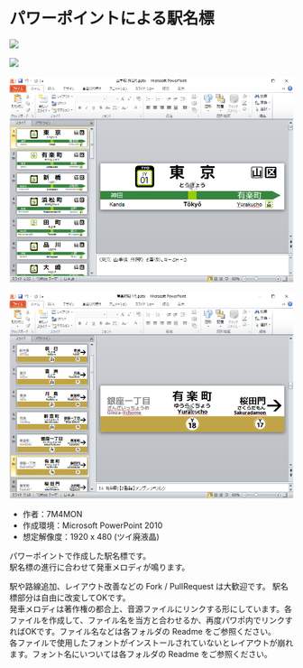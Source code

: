 # パワーポイントによる駅名標

[![](https://img.youtube.com/vi/y7nZ8iqlNNA/0.jpg)](https://www.youtube.com/watch?v=y7nZ8iqlNNA)

[![](https://img.youtube.com/vi/Oi2xPVjoozk/0.jpg)](https://www.youtube.com/watch?v=Oi2xPVjoozk)

![](https://github.com/7m4mon/ekimeihyo/blob/main/jr_yamanote_ppt.png)  

![](https://github.com/7m4mon/ekimeihyo/blob/main/tokyo_metro_yurakucho_ppt.png)

* 作者：7M4MON
* 作成環境：Microsoft PowerPoint 2010
* 想定解像度：1920 x 480 (ツイ廃液晶)

パワーポイントで作成した駅名標です。  
駅名標の進行に合わせて発車メロディが鳴ります。  

駅や路線追加、レイアウト改善などの Fork / PullRequest は大歓迎です。
駅名標部分は自由に改変してOKです。   
発車メロディは著作権の都合上、音源ファイルにリンクする形にしています。各ファイルを作成して、ファイル名を当方と合わせるか、再度パワポ内でリンクすればOKです。ファイル名などは各フォルダの Readme をご参照ください。  
各ファイルで使用したフォントがインストールされていないとレイアウトが崩れます。フォント名にいついては各フォルダの Readme をご参照ください。 

